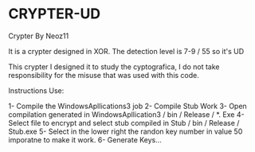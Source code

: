 # CRYPTER-UD
Crypter By Neoz11

It is a crypter designed in XOR. The detection level is 7-9 / 55 so it's UD

This crypter I designed it to study the cyptografica, I do not take responsibility for the misuse that was used with this code.

Instructions Use:

1- Compile the WindowsApllications3 job
2- Compile Stub Work
3- Open compilation generated in WindowsApllication3 / bin / Release / *. Exe
4- Select file to encrypt and select stub compiled in Stub / bin / Release / Stub.exe
5- Select in the lower right the randon key number in value 50 imporatne to make it work.
6- Generate Keys...
